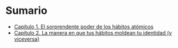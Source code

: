 # Sumario

- [Capítulo 1. El sorprendente poder de los hábitos atómicos](Capítulo-1_El-sorprendente-poder-de-los-hábitos-atómicos.md)
- [Capítulo 2. La manera en que tus hábitos moldean tu identidad (y viceversa)](./Capítulo-2_La-manera-en-que-tus-hábitos-moldean-tu-identidad.md)
